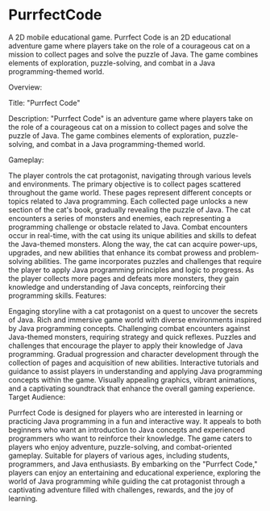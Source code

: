 # PurrfectCode
A 2D mobile educational game. Purrfect Code is an 2D educational adventure game where players take on the role of a courageous cat on a mission to collect pages and solve the puzzle of Java. The game combines elements of exploration, puzzle-solving, and combat in a Java programming-themed world.

Overview:

Title: "Purrfect Code"

Description:
"Purrfect Code" is an adventure game where players take on the role of a courageous cat on a mission to collect pages and solve the puzzle of Java. The game combines elements of exploration, puzzle-solving, and combat in a Java programming-themed world.

Gameplay:

The player controls the cat protagonist, navigating through various levels and environments.
The primary objective is to collect pages scattered throughout the game world. These pages represent different concepts or topics related to Java programming.
Each collected page unlocks a new section of the cat's book, gradually revealing the puzzle of Java.
The cat encounters a series of monsters and enemies, each representing a programming challenge or obstacle related to Java.
Combat encounters occur in real-time, with the cat using its unique abilities and skills to defeat the Java-themed monsters.
Along the way, the cat can acquire power-ups, upgrades, and new abilities that enhance its combat prowess and problem-solving abilities.
The game incorporates puzzles and challenges that require the player to apply Java programming principles and logic to progress.
As the player collects more pages and defeats more monsters, they gain knowledge and understanding of Java concepts, reinforcing their programming skills.
Features:

Engaging storyline with a cat protagonist on a quest to uncover the secrets of Java.
Rich and immersive game world with diverse environments inspired by Java programming concepts.
Challenging combat encounters against Java-themed monsters, requiring strategy and quick reflexes.
Puzzles and challenges that encourage the player to apply their knowledge of Java programming.
Gradual progression and character development through the collection of pages and acquisition of new abilities.
Interactive tutorials and guidance to assist players in understanding and applying Java programming concepts within the game.
Visually appealing graphics, vibrant animations, and a captivating soundtrack that enhance the overall gaming experience.
Target Audience:

Purrfect Code is designed for players who are interested in learning or practicing Java programming in a fun and interactive way.
It appeals to both beginners who want an introduction to Java concepts and experienced programmers who want to reinforce their knowledge.
The game caters to players who enjoy adventure, puzzle-solving, and combat-oriented gameplay.
Suitable for players of various ages, including students, programmers, and Java enthusiasts.
By embarking on the "Purrfect Code," players can enjoy an entertaining and educational experience, exploring the world of Java programming while guiding the cat protagonist through a captivating adventure filled with challenges, rewards, and the joy of learning.



